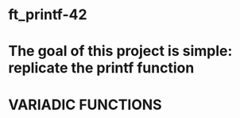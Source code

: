 # ft_printf-42


<h1>The goal of this project is simple: replicate the printf function</h1>

# VARIADIC FUNCTIONS